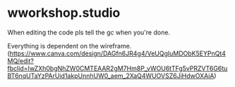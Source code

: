 # wworkshop.studio
When editing the code pls tell the gc when you're done.

Everything is dependent on the wireframe. (https://www.canva.com/design/DAGfn6JR4g4/VeUQgIuMDObK5EYPnQt4MQ/edit?fbclid=IwZXh0bgNhZW0CMTEAAR2gM7Hm8P_vWOU6tTFg5vPRZVT6G6tuBT6nqUTaYzPArUid1akpUnnhUW0_aem_2XaQ4WUOVSZ6JiHdwOXAiA)
